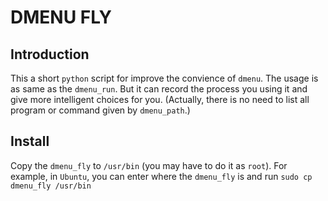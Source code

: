 DMENU FLY
======
Introduction
------
This a short `python` script for improve the convience of `dmenu`. The usage is as same as the `dmenu_run`. But it can record the process you using it and give more intelligent choices for you. (Actually, there is no need to list all program or command given by `dmenu_path`.)

Install
------
Copy the `dmenu_fly` to `/usr/bin` (you may have to do it as `root`). For example, in `Ubuntu`, you can enter where the `dmenu_fly` is and run
`sudo cp dmenu_fly /usr/bin`
